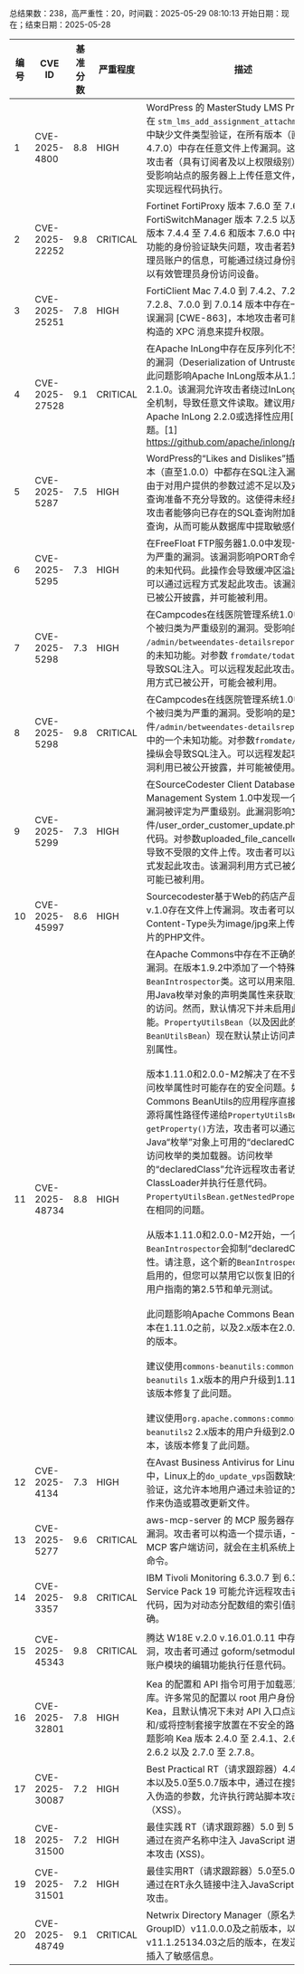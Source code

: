 总结果数：238，高严重性：20，时间戳：2025-05-29 08:10:13
开始日期：现在；结束日期：2025-05-28

| 编号 | CVE ID | 基准分数 | 严重程度 | 描述 | 参考资料 |
|-----|--------|------------|----------|-------------|------------|
| 1 | CVE-2025-4800 | 8.8  | HIGH | WordPress 的 MasterStudy LMS Pro 插件由于在 `stm_lms_add_assignment_attachment` 函数中缺少文件类型验证，在所有版本（直至并包括 4.7.0）中存在任意文件上传漏洞。这使得认证攻击者（具有订阅者及以上权限级别）有可能在受影响站点的服务器上上传任意文件，从而可能实现远程代码执行。 | [1]https://docs.stylemixthemes.com/masterstudy-lms/changelog-pro-version<br>[2]https://stylemixthemes.com/wordpress-lms-plugin/<br>[3]https://themeforest.net/item/masterstudy-education-center-wordpress-theme/12170274/<br>[4]https://www.wordfence.com/threat-intel/vulnerabilities/id/c170a228-4abd-4ee6-ba37-bdcde1cb7fc5?source=cve |
| 2 | CVE-2025-22252 | 9.8  | CRITICAL | Fortinet FortiProxy 版本 7.6.0 至 7.6.1、FortiSwitchManager 版本 7.2.5 以及 FortiOS 版本 7.4.4 至 7.4.6 和版本 7.6.0 中存在对关键功能的身份验证缺失问题，攻击者若知晓现有管理员账户的信息，可能通过绕过身份验证的方式以有效管理员身份访问设备。 | [1]https://fortiguard.fortinet.com/psirt/FG-IR-24-472 |
| 3 | CVE-2025-25251 | 7.8  | HIGH | FortiClient Mac 7.4.0 到 7.4.2、7.2.0 到 7.2.8、7.0.0 到 7.0.14 版本中存在一个授权错误漏洞 [CWE-863]，本地攻击者可能通过精心构造的 XPC 消息来提升权限。 | [1]https://fortiguard.fortinet.com/psirt/FG-IR-25-016 |
| 4 | CVE-2025-27528 | 9.1  | CRITICAL | 在Apache InLong中存在反序列化不受信任数据的漏洞（Deserialization of Untrusted Data）。此问题影响Apache InLong版本从1.13.0到2.1.0。该漏洞允许攻击者绕过InLongJDBC的安全机制，导致任意文件读取。建议用户升级到Apache InLong 2.2.0或选择性应用[1]以解决问题。[1] https://github.com/apache/inlong/pull/11747 | [1]https://github.com/apache/inlong/pull/11747<br>[2]https://lists.apache.org/thread/b807rqzgyv4qgvxw3nhkq8tl6g90gqgj<br>[3]http://www.openwall.com/lists/oss-security/2025/05/28/3 |
| 5 | CVE-2025-5287 | 7.5  | HIGH | WordPress的“Likes and Dislikes”插件在所有版本（直至1.0.0）中都存在SQL注入漏洞，这是由于对用户提供的参数过滤不足以及对现有SQL查询准备不充分导致的。这使得未经身份验证的攻击者能够向已存在的SQL查询附加额外的SQL查询，从而可能从数据库中提取敏感信息。 | [1]https://plugins.trac.wordpress.org/browser/inprosysmedia-likes-dislikes-post/trunk/inprosysmedia-likes-dislikes-post.php#L76<br>[2]https://www.wordfence.com/threat-intel/vulnerabilities/id/ad19205d-d355-45d8-be5b-f8005459a8c7?source=cve |
| 6 | CVE-2025-5295 | 7.3  | HIGH | 在FreeFloat FTP服务器1.0.0中发现一个被归类为严重的漏洞。该漏洞影响PORT命令处理组件的未知代码。此操作会导致缓冲区溢出。攻击者可以通过远程方式发起此攻击。该漏洞利用方式已被公开披露，并可能被利用。 | [1]https://fitoxs.com/exploit/exploit-4f6236b59b5119d64718e994b0f3d63a755e7cb5a496e3846b92dfb960f1a80a.txt<br>[2]https://vuldb.com/?ctiid.310420<br>[3]https://vuldb.com/?id.310420<br>[4]https://vuldb.com/?submit.582988 |
| 7 | CVE-2025-5298 | 7.3  | HIGH | 在Campcodes在线医院管理系统1.0中发现了一个被归类为严重级别的漏洞。受影响的是文件 `/admin/betweendates-detailsreports.php` 中的未知功能。对参数 `fromdate/todate` 的操纵会导致SQL注入。可以远程发起此攻击。该漏洞利用方式已被公开，可能会被利用。 | [1]https://github.com/RS7325/cve/issues/2<br>[2]https://vuldb.com/?ctiid.310422<br>[3]https://vuldb.com/?id.310422<br>[4]https://vuldb.com/?submit.585161<br>[5]https://www.campcodes.com/ |
| 8 | CVE-2025-5298 | 9.8  | CRITICAL | 在Campcodes在线医院管理系统1.0中发现了一个被归类为严重的漏洞。受影响的是文件`/admin/betweendates-detailsreports.php`中的一个未知功能。对参数`fromdate/todate`的操纵会导致SQL注入。可以远程发起攻击。该漏洞利用已被公开披露，并可能被使用。 | [1]https://github.com/RS7325/cve/issues/2<br>[2]https://vuldb.com/?ctiid.310422<br>[3]https://vuldb.com/?id.310422<br>[4]https://vuldb.com/?submit.585161<br>[5]https://www.campcodes.com/ |
| 9 | CVE-2025-5299 | 7.3  | HIGH | 在SourceCodester Client Database Management System 1.0中发现一个漏洞，该漏洞被评定为严重级别。此漏洞影响文件/user_order_customer_update.php中的未知代码。对参数uploaded_file_cancelled的操作会导致不受限的文件上传。攻击者可以通过远程方式发起此攻击。该漏洞利用方式已被公开披露，可能已被利用。 | [1]https://github.com/RS7325/cve/issues/3<br>[2]https://vuldb.com/?ctiid.310426<br>[3]https://vuldb.com/?id.310426<br>[4]https://vuldb.com/?submit.585732<br>[5]https://www.sourcecodester.com/ |
| 10 | CVE-2025-45997 | 8.6  | HIGH | Sourcecodester基于Web的药店产品管理系统v.1.0存在文件上传漏洞。攻击者可以通过修改Content-Type头为image/jpg来上传伪装成图片的PHP文件。 | [1]https://github.com/litsasuk/CVE-POC/blob/main/CVE-2025-45997.md<br>[2]https://www.sourcecodester.com/php/17883/web-based-product-alert-system.html |
| 11 | CVE-2025-48734 | 8.8  | HIGH | 在Apache Commons中存在不正确的访问控制漏洞。在版本1.9.2中添加了一个特殊的`BeanIntrospector`类。这可以用来阻止攻击者利用Java枚举对象的声明类属性来获取对类加载器的访问。然而，默认情况下并未启用此保护功能。`PropertyUtilsBean`（以及因此的`BeanUtilsBean`）现在默认禁止访问声明的类级别属性。<br><br>版本1.11.0和2.0.0-M2解决了在不受控制地访问枚举属性时可能存在的安全问题。如果使用Commons BeanUtils的应用程序直接从外部来源将属性路径传递给`PropertyUtilsBean`的`getProperty()`方法，攻击者可以通过所有Java“枚举”对象上可用的“declaredClass”属性访问枚举的类加载器。访问枚举的“declaredClass”允许远程攻击者访问ClassLoader并执行任意代码。`PropertyUtilsBean.getNestedProperty()`也存在相同的问题。<br><br>从版本1.11.0和2.0.0-M2开始，一个新的`BeanIntrospector`会抑制“declaredClass”属性。请注意，这个新的`BeanIntrospector`默认是启用的，但您可以禁用它以恢复旧的行为；详见用户指南的第2.5节和单元测试。<br><br>此问题影响Apache Commons BeanUtils 1.x版本在1.11.0之前，以及2.x版本在2.0.0-M2之前的版本。<br><br>建议使用`commons-beanutils:commons-beanutils` 1.x版本的用户升级到1.11.0版本，该版本修复了此问题。<br><br>建议使用`org.apache.commons:commons-beanutils2` 2.x版本的用户升级到2.0.0-M2版本，该版本修复了此问题。 | [1]https://lists.apache.org/thread/s0hb3jkfj5f3ryx6c57zqtfohb0of1g9<br>[2]http://www.openwall.com/lists/oss-security/2025/05/28/6 |
| 12 | CVE-2025-4134 | 7.3  | HIGH | 在Avast Business Antivirus for Linux 4.5版本中，Linux上的`do_update_vps`函数缺少对文件的验证，这允许本地用户通过未验证的文件写入操作来伪造或篡改更新文件。 | [1]https://www.gendigital.com/us/en/contact-us/security-advisories/ |
| 13 | CVE-2025-5277 | 9.6  | CRITICAL | aws-mcp-server 的 MCP 服务器存在命令注入漏洞。攻击者可以构造一个提示语，一旦被 MCP 客户端访问，就会在主机系统上执行任意命令。 | [1]https://github.com/alexei-led/aws-mcp-server/blob/94d20ae1798a43ac7e3a28e71900d774e5159c8a/src/aws_mcp_server/cli_executor.py#L92<br>[2]https://github.com/alexei-led/aws-mcp-server/commit/94d20ae1798a43ac7e3a28e71900d774e5159c8a |
| 14 | CVE-2025-3357 | 9.8  | CRITICAL | IBM Tivoli Monitoring 6.3.0.7 到 6.3.0.7 Service Pack 19 可能允许远程攻击者执行任意代码，因为对动态分配数组的索引值验证不正确。 | [1]https://www.ibm.com/support/pages/node/7234923 |
| 15 | CVE-2025-45343 | 9.8  | CRITICAL | 腾达 W18E v.2.0 v.16.01.0.11 中存在一个漏洞，攻击者可通过 goform/setmodules 路径中账户模块的编辑功能执行任意代码。 | [1]http://w18e.com<br>[2]https://gist.github.com/isstabber/b363d47966965e5c0a8ec26d445e090b<br>[3]https://www.tenda.com.cn/<br>[4]https://gist.github.com/isstabber/b363d47966965e5c0a8ec26d445e090b |
| 16 | CVE-2025-32801 | 7.8  | HIGH | Kea 的配置和 API 指令可用于加载恶意的钩子库。许多常见的配置以 root 用户身份运行 Kea，且默认情况下未对 API 入口点进行保护，和/或将控制套接字放置在不安全的路径中。此问题影响 Kea 版本 2.4.0 至 2.4.1、2.6.0 至 2.6.2 以及 2.7.0 至 2.7.8。 | [1]https://kb.isc.org/docs/cve-2025-32801 |
| 17 | CVE-2025-30087 | 7.2  | HIGH | Best Practical RT（请求跟踪器）4.4至4.4.7版本以及5.0至5.0.7版本中，通过在搜索URL中注入伪造的参数，允许执行跨站脚本攻击（XSS）。 | [1]https://docs.bestpractical.com/release-notes/rt/4.4.8<br>[2]https://docs.bestpractical.com/release-notes/rt/5.0.8<br>[3]https://docs.bestpractical.com/release-notes/rt/index.html |
| 18 | CVE-2025-31500 | 7.2  | HIGH | 最佳实践 RT（请求跟踪器）5.0 到 5.0.7 允许通过在资产名称中注入 JavaScript 进行跨站脚本攻击 (XSS)。 | [1]https://docs.bestpractical.com/release-notes/rt/5.0.8<br>[2]https://docs.bestpractical.com/release-notes/rt/index.html |
| 19 | CVE-2025-31501 | 7.2  | HIGH | 最佳实用RT（请求跟踪器）5.0至5.0.7版本中，通过在RT永久链接中注入JavaScript可导致XSS攻击。 | [1]https://docs.bestpractical.com/release-notes/rt/5.0.8<br>[2]https://docs.bestpractical.com/release-notes/rt/index.html |
| 20 | CVE-2025-48749 | 9.1  | CRITICAL | Netwrix Directory Manager（原名为Imanami GroupID）v11.0.0.0及之前版本，以及v11.1.25134.03之后的版本，在发送的数据中插入了敏感信息。 | [1]https://community.netwrix.com/t/adv-2025-014-critical-vulnerabilities-in-netwrix-directory-manager-formerly-imanami-groupid-v11/13951<br>[2]https://netwrix.com |